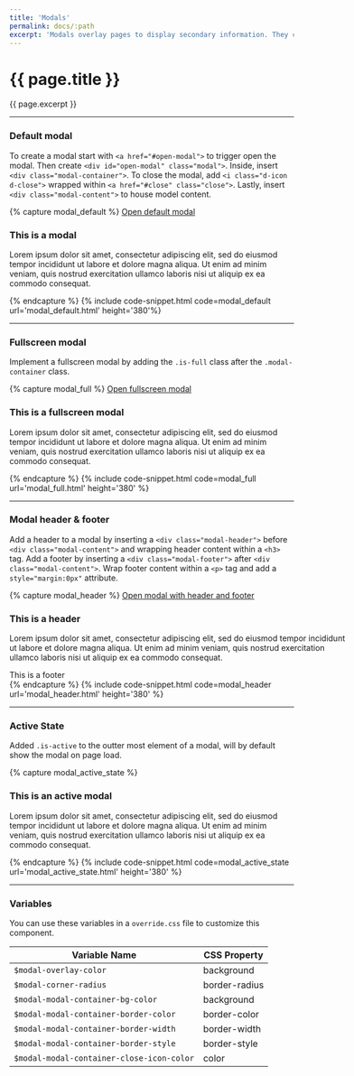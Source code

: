 ```yaml
---
title: 'Modals'
permalink: docs/:path
excerpt: 'Modals overlay pages to display secondary information. They come in default and fullscreen styles and can be customized with a header and footer.'
---
```


# {{ page.title }}
{{ page.excerpt }}


***


### Default modal
To create a modal start with `<a href="#open-modal">` to trigger open the modal. Then create `<div
id="open-modal" class="modal">`. Inside, insert `<div class="modal-container">`. To close the modal, add `<i
class="d-icon d-close">` wrapped within `<a href="#close" class="close">`. Lastly, insert `<div class="modal-content">` to house model content.

{% capture modal_default %} 
<a href="#open-modal">Open default modal</a>
<div id="open-modal" class="modal">
    <div class="modal-container">
        <a href="#close" class="close"><i class="d-icon d-close"></i></a>
        <div class="modal-content">
            <h3>This is a modal</h3>
            <p>Lorem ipsum dolor sit amet, consectetur adipiscing elit, sed do eiusmod tempor incididunt ut labore et dolore magna aliqua. Ut enim ad minim veniam, quis nostrud exercitation ullamco laboris nisi ut aliquip ex ea commodo consequat.</p>
        </div>
    </div>
</div>
 {% endcapture %}
{% include code-snippet.html code=modal_default url='modal_default.html' height='380'%}


***


### Fullscreen modal
Implement a fullscreen modal by adding the `.is-full` class after the `.modal-container` class.

{% capture modal_full %} 
<a href="#open-modal">Open fullscreen modal</a>
<div id="open-modal" class="modal">
<div class="modal-container is-full">
<a href="#close" class="close"><i class="d-icon d-close"></i></a>
<div class="modal-content">
<h3>This is a fullscreen modal</h3>
<p>Lorem ipsum dolor sit amet, consectetur adipiscing elit, sed do eiusmod tempor incididunt ut labore et dolore magna aliqua. Ut enim ad minim veniam, quis nostrud exercitation ullamco laboris nisi ut aliquip ex ea commodo consequat.
</p>
</div>
</div>
</div>
 {% endcapture %}
{% include code-snippet.html code=modal_full url='modal_full.html' height='380' %}


***


### Modal header & footer
Add a header to a modal by inserting a `<div class="modal-header">` before `<div class="modal-content">` and wrapping header content within a `<h3>` tag. Add a footer by inserting a `<div class="modal-footer">` after `<div class="modal-content">`. Wrap footer content within a `<p>` tag and add a `style="margin:0px"` attribute.


{% capture modal_header %} 
<a href="#open-modal">Open modal with header and footer </a>
<div id="open-modal" class="modal">
<div class="modal-container" style="width:600px;">
<a href="#close" class="close"><i class="d-icon d-close"></i></a>
<div class="modal-header">
<h3>This is a header</h3>
</div>
<div class="modal-content">
<p> Lorem ipsum dolor sit amet, consectetur adipiscing elit, sed do eiusmod tempor incididunt ut labore et dolore magna aliqua. Ut enim ad minim veniam, quis nostrud exercitation ullamco laboris nisi ut aliquip ex ea commodo consequat. </p>
</div>
<div class="modal-footer">
<p style="margin:0px;">This is a footer</p>
</div>
</div>
</div>
 {% endcapture %}
{% include code-snippet.html code=modal_header url='modal_header.html' height='380' %}


***


### Active State
Added `.is-active` to the outter most element of a modal, will by default show the modal on page load.

{% capture modal_active_state %} 
<div class="modal is-active">
    <div class="modal-container">
        <a href="#close" class="close"><i class="d-icon d-close"></i></a>
        <div class="modal-content">
            <h3>This is an active modal</h3>
            <p>Lorem ipsum dolor sit amet, consectetur adipiscing elit, sed do eiusmod tempor incididunt ut labore et dolore magna aliqua. Ut enim ad minim veniam, quis nostrud exercitation ullamco laboris nisi ut aliquip ex ea commodo consequat.</p>
        </div>
    </div>
</div>
{% endcapture %}
{% include code-snippet.html code=modal_active_state url='modal_active_state.html' height='380' %}


***


### Variables
You can use these variables in a `override.css` file to customize this component.

|Variable Name|CSS Property|
| - | - |
|`$modal-overlay-color`| background|
|`$modal-corner-radius`| border-radius|
|`$modal-modal-container-bg-color`| background|
|`$modal-modal-container-border-color`| border-color|
|`$modal-modal-container-border-width`| border-width|
|`$modal-modal-container-border-style`| border-style|
|`$modal-modal-container-close-icon-color`| color|
